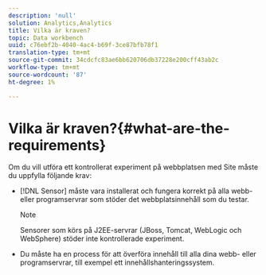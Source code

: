 ```yaml
---
description: 'null'
solution: Analytics,Analytics
title: Vilka är kraven?
topic: Data workbench
uuid: c76ebf2b-4040-4ac4-b69f-3ce87bfb78f1
translation-type: tm+mt
source-git-commit: 34cdcfc83ae6bb620706db37228e200cff43ab2c
workflow-type: tm+mt
source-wordcount: '87'
ht-degree: 1%

---
```



# Vilka är kraven?{#what-are-the-requirements}

Om du vill utföra ett kontrollerat experiment på webbplatsen med Site måste du uppfylla följande krav:

* [!DNL Sensor] måste vara installerat och fungera korrekt på alla webb- eller programservrar som stöder det webbplatsinnehåll som du testar.

   >[!NOTE]
   >
   >Sensorer som körs på J2EE-servrar (JBoss, Tomcat, WebLogic och WebSphere) stöder inte kontrollerade experiment.

* Du måste ha en process för att överföra innehåll till alla dina webb- eller programservrar, till exempel ett innehållshanteringssystem.

